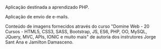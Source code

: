 Aplicação destinada a aprendizado PHP.

Aplicação de envio de e-mails.

Conteúdo de imagens fornecidos através do curso "Domine Web - 20 Cursos - HTML5, CSS3, SASS, Bootstrap, JS, ES6, PHP, OO, MySQL, JQuery, MVC, APIs, IONIC e muito mais" de autoria dos instrutores Jorge Sant Ana e Jamilton Damasceno.
